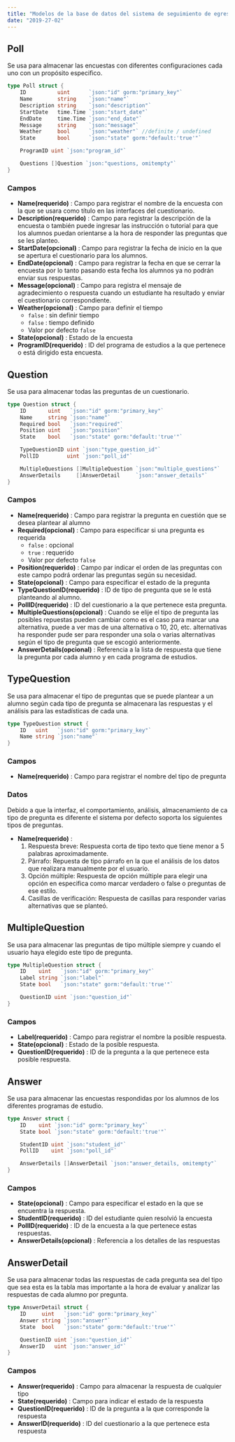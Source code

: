 ```yaml
---
title: "Modelos de la base de datos del sistema de seguimiento de egresados."
date: "2019-27-02"
---
```

## Poll
Se usa para almacenar las encuestas con diferentes configuraciones cada uno con un propósito especifico.
```go
type Poll struct {
	ID          uint      `json:"id" gorm:"primary_key"`
	Name        string    `json:"name"`
	Description string    `json:"description"`
	StartDate   time.Time `json:"start_date"`
	EndDate     time.Time `json:"end_date"`
	Message     string    `json:"message"`
	Weather     bool      `json:"weather"` //definite / undefined
	State       bool      `json:"state" gorm:"default:'true'"`

	ProgramID uint `json:"program_id"`

	Questions []Question `json:"questions, omitempty"`
}
```

### Campos
- **Name(requerido)** : Campo para registrar el nombre de la encuesta con la que se usara como título en las interfaces del cuestionario.
- **Description(requerido)** : Campo para registrar la descripción de la encuesta o también puede ingresar las instrucción o tutorial para que los alumnos puedan orientarse a la hora de responder las preguntas que se les planteo.
- **StartDate(opcional)** : Campo para registrar la fecha de inicio en la que se apertura el cuestionario para los alumnos.
- **EndDate(opcional)** : Campo para registrar la fecha en que se cerrar la encuesta por lo tanto pasando esta fecha los alumnos ya no podrán enviar sus respuestas.
- **Message(opcional)** : Campo para registra el mensaje de agradecimiento o respuesta cuando un estudiante ha resultado y enviar el cuestionario correspondiente.
- **Weather(opcional)** : Campo para definir el tiempo
	+ `false`	: sin definir tiempo
	+ `false`	: tiempo definido
	+ Valor por defecto `false`
- **State(opcional)** : Estado de la encuesta
- **ProgramID(requerido)** : ID del programa de estudios a la que pertenece o está dirigido esta encuesta.

## Question
Se usa para almacenar todas las preguntas de un cuestionario.

```go
type Question struct {
	ID       uint   `json:"id" gorm:"primary_key"`
	Name     string `json:"name"`
	Required bool   `json:"required"`
	Position uint   `json:"position"`
	State    bool   `json:"state" gorm:"default:'true'"`

	TypeQuestionID uint `json:"type_question_id"`
	PollID         uint `json:"poll_id"`

	MultipleQuestions []MultipleQuestion `json:"multiple_questions"`
	AnswerDetails     []AnswerDetail     `json:"answer_details"`
}
```

### Campos
- **Name(requerido)** : Campo para registrar la pregunta en cuestión que se desea plantear al alumno
- **Required(opcional)** : Campo para especificar si una pregunta es requerida 
	+ `false`	: opcional
	+ `true`	: requerido
	+ Valor por defecto `false`
- **Position(requerido)** : Campo par indicar el orden de las preguntas con este campo podrá ordenar las preguntas según su necesidad.
- **State(opcional)** : Campo para especificar el estado de la pregunta
- **TypeQuestionID(requerido)** : ID de tipo de pregunta que se le está planteando al alumno.
- **PollID(requerido)** : ID del cuestionario a la que pertenece esta pregunta.
- **MultipleQuestions(opcional)** : Cuando se elije el tipo de pregunta las posibles repuestas pueden cambiar como es el caso para marcar una alternativa, puede a ver mas de una alternativa o 10, 20, etc. alternativas ha responder pude ser para responder una sola o varias alternativas según el tipo de pregunta que se escogió anteriormente.
- **AnswerDetails(opcional)** : Referencia a la lista de respuesta que tiene la pregunta por cada alumno y en cada programa de estudios.


## TypeQuestion
Se usa para almacenar el tipo de preguntas que se puede plantear a un alumno según cada tipo de pregunta se almacenara las respuestas y el análisis para las estadísticas de cada una.

```go
type TypeQuestion struct {
	ID   uint   `json:"id" gorm:"primary_key"`
	Name string `json:"name"`
}
```
### Campos
- **Name(requerido)** : Campo para registrar el nombre del tipo de pregunta

### Datos
Debido a que la interfaz, el comportamiento, análisis, almacenamiento de ca tipo de pregunta es diferente el sistema por defecto soporta los siguientes tipos de preguntas.

- **Name(requerido)** : 
	1. Respuesta breve: Respuesta corta de tipo texto que tiene menor a 5 palabras aproximadamente.
	2. Párrafo: Repuesta de tipo párrafo en la que el análisis de los datos que realizara manualmente por el usuario.
	3. Opción múltiple: Respuesta de opción múltiple para elegir una opción en especifica como marcar verdadero o false o preguntas de ese estilo.
	4. Casillas de verificación: Respuesta de casillas para responder varias alternativas que se planteó.

## MultipleQuestion
Se usa para almacenar las preguntas de tipo múltiple siempre y cuando el usuario haya elegido este tipo de pregunta.

```go
type MultipleQuestion struct {
	ID    uint   `json:"id" gorm:"primary_key"`
	Label string `json:"label"`
	State bool   `json:"state" gorm:"default:'true'"`

	QuestionID uint `json:"question_id"`
}
```

### Campos
- **Label(requerido)** : Campo para registrar el nombre la posible respuesta.
- **State(opcional)** : Estado de la posible respuesta.
- **QuestionID(requerido)** : ID de la pregunta a la que pertenece esta posible respuesta.


## Answer
Se usa para almacenar las encuestas respondidas por los alumnos de los diferentes programas de estudio.
```go
type Answer struct {
	ID    uint `json:"id" gorm:"primary_key"`
	State bool `json:"state" gorm:"default:'true'"`

	StudentID uint `json:"student_id"`
	PollID    uint `json:"poll_id"`

	AnswerDetails []AnswerDetail `json:"answer_details, omitempty"`
}
```

### Campos
- **State(opcional)** : Campo para especificar el estado en la que se encuentra la respuesta.
- **StudentID(requerido)** : ID del estudiante quien resolvió la encuesta
- **PollID(requerido)** : ID de la encuesta a la que pertenece estas respuestas.
- **AnswerDetails(opcional)** : Referencia a los detalles de las respuestas

## AnswerDetail
Se usa para almacenar todas las respuestas de cada pregunta sea del tipo que sea esta es la tabla mas importante a la hora de evaluar y analizar las respuestas de cada alumno por pregunta.
```go
type AnswerDetail struct {
	ID     uint   `json:"id" gorm:"primary_key"`
	Answer string `json:"answer"`
	State  bool   `json:"state" gorm:"default:'true'"`

	QuestionID uint `json:"question_id"`
	AnswerID   uint `json:"answer_id"`
}
```
### Campos
- **Answer(requerido)** : Campo para almacenar la respuesta de cualquier tipo
- **State(requerido)** : Campo para indicar el estado de la respuesta
- **QuestionID(requerido)** : ID de la pregunta a la que corresponde la respuesta
- **AnswerID(requerido)** : ID del cuestionario a la que pertenece esta respuesta